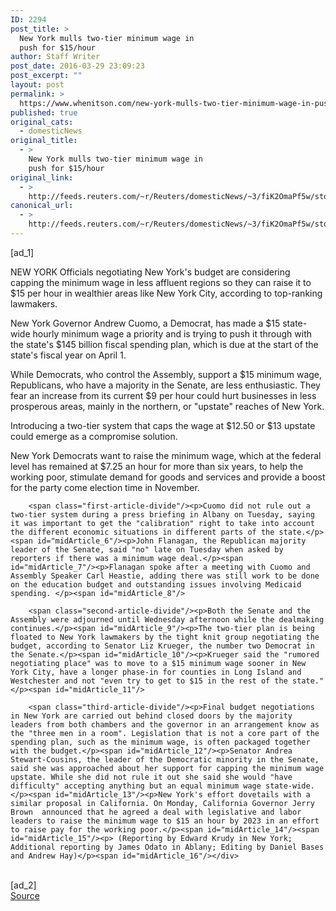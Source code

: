 ```yaml
---
ID: 2294
post_title: >
  New York mulls two-tier minimum wage in
  push for $15/hour
author: Staff Writer
post_date: 2016-03-29 23:09:23
post_excerpt: ""
layout: post
permalink: >
  https://www.whenitson.com/new-york-mulls-two-tier-minimum-wage-in-push-for-15hour/
published: true
original_cats:
  - domesticNews
original_title:
  - >
    New York mulls two-tier minimum wage in
    push for $15/hour
original_link:
  - >
    http://feeds.reuters.com/~r/Reuters/domesticNews/~3/fiK2OmaPf5w/story01.htm
canonical_url:
  - >
    http://feeds.reuters.com/~r/Reuters/domesticNews/~3/fiK2OmaPf5w/story01.htm
---
```

 [ad_1]
<br><div id="articleText">
<span id="midArticle_start"/>

<span id="midArticle_0"/><span class="focusParagraph" readability="5"><p><span class="articleLocation">NEW YORK</span> Officials negotiating New York's budget are considering capping the minimum wage in less affluent regions so they can raise it to $15 per hour in wealthier areas like New York City, according to top-ranking lawmakers.</p></span><span id="midArticle_1"/><p>New York Governor Andrew Cuomo, a Democrat, has made a $15 state-wide hourly minimum wage a priority and is trying to push it through with the state's $145 billion fiscal spending plan, which is due at the start of the state's fiscal year on April 1.</p><span id="midArticle_2"/><p>While Democrats, who control the Assembly, support a $15 minimum wage, Republicans, who have a majority in the Senate, are less enthusiastic. They fear an increase from its current $9 per hour could hurt businesses in less prosperous areas, mainly in the northern, or "upstate" reaches of New York.</p><span id="midArticle_3"/><p>Introducing a two-tier system that caps the wage at $12.50 or $13 upstate could emerge as a compromise solution. </p><span id="midArticle_4"/><p>New York Democrats want to raise the minimum wage, which at the federal level has remained at $7.25 an hour for more than six years, to help the working poor, stimulate demand for goods and services and provide a boost for the party come election time in November.</p><span id="midArticle_5"/>
        
        <span class="first-article-divide"/><p>Cuomo did not rule out a two-tier system during a press briefing in Albany on Tuesday, saying it was important to get the "calibration" right to take into account the different economic situations in different parts of the state.</p><span id="midArticle_6"/><p>John Flanagan, the Republican majority leader of the Senate, said "no" late on Tuesday when asked by reporters if there was a minimum wage deal.</p><span id="midArticle_7"/><p>Flanagan spoke after a meeting with Cuomo and Assembly Speaker Carl Heastie, adding there was still work to be done on the education budget and outstanding issues involving Medicaid spending. </p><span id="midArticle_8"/>
        
        <span class="second-article-divide"/><p>Both the Senate and the Assembly were adjourned until Wednesday afternoon while the dealmaking continues.</p><span id="midArticle_9"/><p>The two-tier plan is being floated to New York lawmakers by the tight knit group negotiating the budget, according to Senator Liz Krueger, the number two Democrat in the Senate.</p><span id="midArticle_10"/><p>Krueger said the "rumored negotiating place" was to move to a $15 minimum wage sooner in New York City, have a longer phase-in for counties in Long Island and Westchester and not "even try to get to $15 in the rest of the state."</p><span id="midArticle_11"/>
        
        <span class="third-article-divide"/><p>Final budget negotiations in New York are carried out behind closed doors by the majority leaders from both chambers and the governor in an arrangement know as the "three men in a room". Legislation that is not a core part of the spending plan, such as the minimum wage, is often packaged together with the budget.</p><span id="midArticle_12"/><p>Senator Andrea Stewart-Cousins, the leader of the Democratic minority in the Senate, said she was approached about her support for capping the minimum wage upstate. While she did not rule it out she said she would "have difficulty" accepting anything but an equal minimum wage state-wide.</p><span id="midArticle_13"/><p>New York's effort dovetails with a similar proposal in California. On Monday, California Governor Jerry Brown  announced that he agreed a deal with legislative and labor leaders to raise the minimum wage to $15 an hour by 2023 in an effort to raise pay for the working poor.</p><span id="midArticle_14"/><span id="midArticle_15"/><p> (Reporting by Edward Krudy in New York; Additional reporting by James Odato in Ablany; Editing by Daniel Bases and Andrew Hay)</p><span id="midArticle_16"/></div>
<br>[ad_2]
<br><a href="http://feeds.reuters.com/~r/Reuters/domesticNews/~3/fiK2OmaPf5w/story01.htm">Source </a>